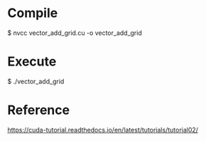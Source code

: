 # Compile 
$ nvcc vector_add_grid.cu -o vector_add_grid  
  
# Execute 
$ ./vector_add_grid  

# Reference 
https://cuda-tutorial.readthedocs.io/en/latest/tutorials/tutorial02/
